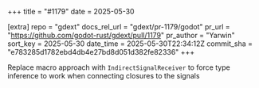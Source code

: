+++
title = "#1179"
date = 2025-05-30

[extra]
repo = "gdext"
docs_rel_url = "gdext/pr-1179/godot"
pr_url = "https://github.com/godot-rust/gdext/pull/1179"
pr_author = "Yarwin"
sort_key = 2025-05-30
date_time = 2025-05-30T22:34:12Z
commit_sha = "e783285d1782ebd4db4e27bd8d051d382fe82336"
+++

Replace macro approach with `IndirectSignalReceiver` to force type inference to work when connecting closures to the signals
